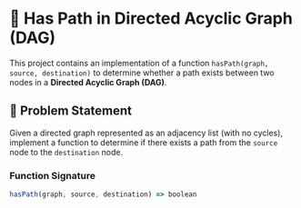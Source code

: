 # 🧭 Has Path in Directed Acyclic Graph (DAG)

This project contains an implementation of a function `hasPath(graph, source, destination)` to determine whether a path exists between two nodes in a **Directed Acyclic Graph (DAG)**.

## 📝 Problem Statement

Given a directed graph represented as an adjacency list (with no cycles), implement a function to determine if there exists a path from the `source` node to the `destination` node.

### Function Signature

```javascript
hasPath(graph, source, destination) => boolean
